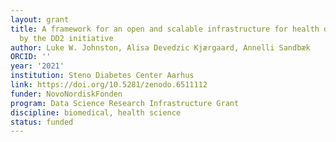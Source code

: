 ```yaml
---
layout: grant
title: A framework for an open and scalable infrastructure for health data exemplified
  by the DD2 initiative
author: Luke W. Johnston, Alisa Devedzic Kjærgaard, Annelli Sandbæk
ORCID: ''
year: '2021'
institution: Steno Diabetes Center Aarhus
link: https://doi.org/10.5281/zenodo.6511112
funder: NovoNordiskFonden
program: Data Science Research Infrastructure Grant
discipline: biomedical, health science
status: funded
---
```


